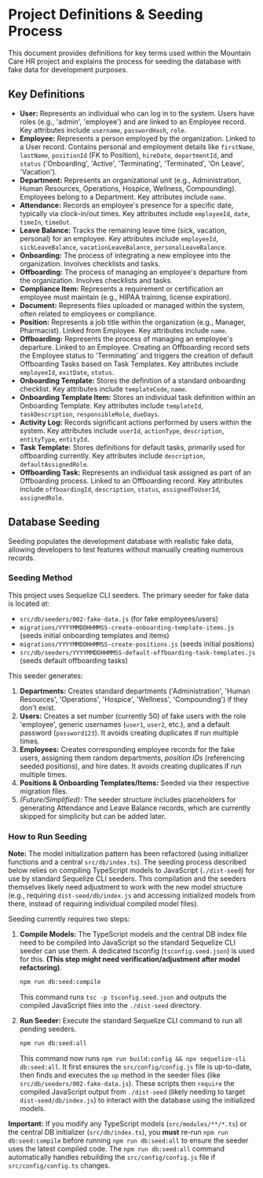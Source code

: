 # Project Definitions & Seeding Process

This document provides definitions for key terms used within the Mountain Care HR project and explains the process for seeding the database with fake data for development purposes.

## Key Definitions

*   **User:** Represents an individual who can log in to the system. Users have roles (e.g., 'admin', 'employee') and are linked to an Employee record. Key attributes include `username`, `passwordHash`, `role`.
*   **Employee:** Represents a person employed by the organization. Linked to a User record. Contains personal and employment details like `firstName`, `lastName`, `positionId` (FK to Position), `hireDate`, `departmentId`, and `status` ('Onboarding', 'Active', 'Terminating', 'Terminated', 'On Leave', 'Vacation').
*   **Department:** Represents an organizational unit (e.g., Administration, Human Resources, Operations, Hospice, Wellness, Compounding). Employees belong to a Department. Key attributes include `name`.
*   **Attendance:** Records an employee's presence for a specific date, typically via clock-in/out times. Key attributes include `employeeId`, `date`, `timeIn`, `timeOut`.
*   **Leave Balance:** Tracks the remaining leave time (sick, vacation, personal) for an employee. Key attributes include `employeeId`, `sickLeaveBalance`, `vacationLeaveBalance`, `personalLeaveBalance`.
*   **Onboarding:** The process of integrating a new employee into the organization. Involves checklists and tasks.
*   **Offboarding:** The process of managing an employee's departure from the organization. Involves checklists and tasks.
*   **Compliance Item:** Represents a requirement or certification an employee must maintain (e.g., HIPAA training, license expiration).
*   **Document:** Represents files uploaded or managed within the system, often related to employees or compliance.
*   **Position:** Represents a job title within the organization (e.g., Manager, Pharmacist). Linked from Employee. Key attributes include `name`.
*   **Offboarding:** Represents the process of managing an employee's departure. Linked to an Employee. Creating an Offboarding record sets the Employee status to 'Terminating' and triggers the creation of default Offboarding Tasks based on Task Templates. Key attributes include `employeeId`, `exitDate`, `status`.
*   **Onboarding Template:** Stores the definition of a standard onboarding checklist. Key attributes include `templateCode`, `name`.
*   **Onboarding Template Item:** Stores an individual task definition within an Onboarding Template. Key attributes include `templateId`, `taskDescription`, `responsibleRole`, `dueDays`.
*   **Activity Log:** Records significant actions performed by users within the system. Key attributes include `userId`, `actionType`, `description`, `entityType`, `entityId`.
*   **Task Template:** Stores definitions for default tasks, primarily used for offboarding currently. Key attributes include `description`, `defaultAssignedRole`.
*   **Offboarding Task:** Represents an individual task assigned as part of an Offboarding process. Linked to an Offboarding record. Key attributes include `offboardingId`, `description`, `status`, `assignedToUserId`, `assignedRole`.

## Database Seeding

Seeding populates the development database with realistic fake data, allowing developers to test features without manually creating numerous records.

### Seeding Method

This project uses Sequelize CLI seeders. The primary seeder for fake data is located at:

*   `src/db/seeders/002-fake-data.js` (for fake employees/users)
*   `migrations/YYYYMMDDHHMMSS-create-onboarding-template-items.js` (seeds initial onboarding templates and items)
*   `migrations/YYYYMMDDHHMMSS-create-positions.js` (seeds initial positions)
*   `src/db/seeders/YYYYMMDDHHMMSS-default-offboarding-task-templates.js` (seeds default offboarding tasks)

This seeder generates:
1.  **Departments:** Creates standard departments ('Administration', 'Human Resources', 'Operations', 'Hospice', 'Wellness', 'Compounding') if they don't exist.
2.  **Users:** Creates a set number (currently 50) of fake users with the role 'employee', generic usernames (`user1`, `user2`, etc.), and a default password (`password123`). It avoids creating duplicates if run multiple times.
3.  **Employees:** Creates corresponding employee records for the fake users, assigning them random departments, *position IDs* (referencing seeded positions), and hire dates. It avoids creating duplicates if run multiple times.
4.  **Positions & Onboarding Templates/Items:** Seeded via their respective migration files.
5.  *(Future/Simplified)*: The seeder structure includes placeholders for generating Attendance and Leave Balance records, which are currently skipped for simplicity but can be added later.

### How to Run Seeding

**Note:** The model initialization pattern has been refactored (using initializer functions and a central `src/db/index.ts`). The seeding process described below relies on compiling TypeScript models to JavaScript (`./dist-seed`) for use by standard Sequelize CLI seeders. This compilation and the seeders themselves likely need adjustment to work with the new model structure (e.g., requiring `dist-seed/db/index.js` and accessing initialized models from there, instead of requiring individual compiled model files).

Seeding currently requires two steps:

1.  **Compile Models:** The TypeScript models and the central DB index file need to be compiled into JavaScript so the standard Sequelize CLI seeder can use them. A dedicated tsconfig (`tsconfig.seed.json`) is used for this. **(This step might need verification/adjustment after model refactoring)**.
    ```bash
    npm run db:seed:compile
    ```
    This command runs `tsc -p tsconfig.seed.json` and outputs the compiled JavaScript files into the `./dist-seed` directory.

2.  **Run Seeder:** Execute the standard Sequelize CLI command to run all pending seeders.
    ```bash
    npm run db:seed:all
    ```
    This command now runs `npm run build:config && npx sequelize-cli db:seed:all`. It first ensures the `src/config/config.js` file is up-to-date, then finds and executes the `up` method in the seeder files (like `src/db/seeders/002-fake-data.js`). These scripts then `require` the compiled JavaScript output from `./dist-seed` (likely needing to target `dist-seed/db/index.js`) to interact with the database using the initialized models.

**Important:** If you modify any TypeScript models (`src/modules/**/*.ts`) or the central DB initializer (`src/db/index.ts`), you **must** re-run `npm run db:seed:compile` before running `npm run db:seed:all` to ensure the seeder uses the latest compiled code. The `npm run db:seed:all` command automatically handles rebuilding the `src/config/config.js` file if `src/config/config.ts` changes.